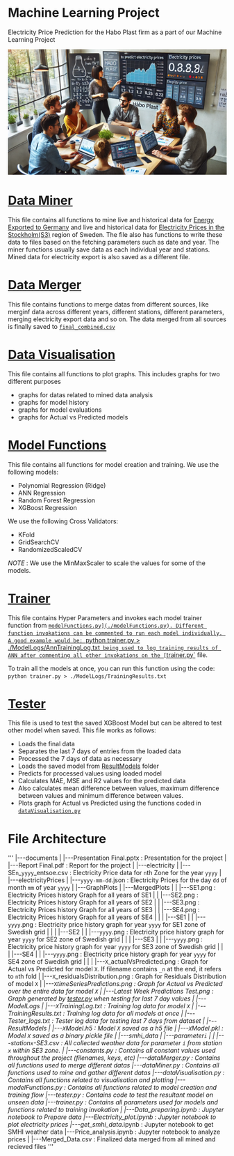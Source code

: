 # Machine Learning Project
Electricity Price Prediction for the Habo Plast firm as a part of our Machine Learning Project

![Generated Image](./display-image.webp)

# [Data Miner](./dataMiner.py)
This file contains all functions to mine live and historical data for [Energy Exported to Germany](https://www.energy-charts.info/charts/power/data/de/year_tcs_saldo_2025.json) and live and historical data for [Electricity Prices in the Stockholm(S3)](https://thingler.io/day-ahead?date=2025-02-12&bz=BZN|SE1,BZN|SE2,BZN|SE3,BZN|SE4) region of Sweden. 
The file also has functions to write these data to files based on the fetching parameters such as date and year.
The miner functions usually save data as each individual year and stations. Mined data for electricity export is also saved as a different file.

# [Data Merger](./dataMerger.py)
This file contains functions to merge datas from different sources, like merginf data across different years, different stations, different parameters, merging electricity export data and so on.
The data merged from all sources is finally saved to [`final_combined.csv`](./final_combined.csv)

# [Data Visualisation](./dataVisualisation.py)
This file contains all functions to plot graphs. This includes graphs for two different purposes
- graphs for datas related to mined data analysis
- graphs for model history
- graphs for model evaluations
- graphs for Actual vs Predicted models

# [Model Functions](./modelFunctions.py)
This file contains all functions for model creation and training.
We use the following models: 
- Polynomial Regression (Ridge)
- ANN Regression
- Random Forest Regression
- XGBoost Regression

We use the following Cross Validators:
- KFold
- GridSearchCV
- RandomizedScaledCV

*NOTE* : We use the MinMaxScaler to scale the values for some of the models.

# [Trainer](./trainer.py)

This file contains Hyper Parameters and invokes each model trainer function from [`modelFunctions.py](./modelFunctions.py).
Different function invokations can be commented to run each model individually. A good example would be:
`python trainer.py > ./ModelLogs/AnnTrainingLog.txt`
being used to log training results of ANN after commenting all other invokations on the [`trainer.py`](./trainer.py) file.

To train all the models at once, you can run this function using the code:
`python trainer.py > ./ModelLogs/TrainingResults.txt`

# [Tester](./tester.py)
This file is used to test the saved XGBoost Model but can be altered to test other model when saved.
This file works as follows:
- Loads the final data
- Separates the last 7 days of entries from the loaded data
- Processed the 7 days of data as necessary
- Loads the saved model from [ResultModels](./ResultModels/) folder
- Predicts for processed values using loaded model
- Calculates MAE, MSE and R2 values for the predicted data
- Also calculates mean difference between values, maximum difference between values and minimum difference between values.
- Plots graph for Actual vs Predicted using the functions coded in [`dataVisualisation.py`](./dataVisualisation.py)

# File Architecture
'''
|---documents
|       |---Presentation Final.pptx : Presentation for the project
|       |---Report Final.pdf        : Report for the project
|
|---electricity
|       |---SE`n`_`yyyy`_entsoe.csv : Electricity Price data for `n`th Zone for the year `yyyy`
|
|---electricityPrices
|       |---`yyyy-mm-dd`.json       : Electricity Prices for the day `dd` of month `mm` of year `yyyy`
|
|---GraphPlots
|       |---MergedPlots
|       |       |---SE1.png     : Electricity Prices history Graph for all years of SE1
|       |       |---SE2.png     : Electricity Prices history Graph for all years of SE2
|       |       |---SE3.png     : Electricity Prices history Graph for all years of SE3
|       |       |---SE4.png     : Electricity Prices history Graph for all years of SE4
|       |
|       |---SE1
|       |       |---`yyyy`.png  : Electricity price history graph for year `yyyy` for SE1 zone of Swedish grid
|       |
|       |---SE2
|       |       |---`yyyy`.png  : Electricity price history graph for year `yyyy` for SE2 zone of Swedish grid
|       |
|       |---SE3
|       |       |---`yyyy`.png  : Electricity price history graph for year `yyyy` for SE3 zone of Swedish grid
|       |
|       |---SE4
|       |       |---`yyyy`.png  : Electricity price history graph for year `yyyy` for SE4 zone of Swedish grid
|       |
|       |---`X`_actualVsPredicted.png        : Graph for Actual vs Predicted for model `X`. If filename contains `_n` at the end, it refers to `n`th fold
|       |---`X`_residualsDistribution.png    : Graph for Residuals Distribution of model `X`
|       |---`X`_timeSeriesPredictions.png    : Graph for Actual vs Predicted over the entire data for model `X`
|       |---Latest Week Predictions Test.png : Graph generated by [tester.py](./tester.py) when testing for last 7 day values
|
|---ModelLogs
|       |---`X`TrainingLog.txt      : Training log data for model `X`
|       |---TrainingResults.txt     : Training log data for all models at once
|       |---Tester_logs.txt         : Tester log data for testing last 7 days from dataset
|
|---ResultModels
|       |---`X`_Model.h5    : Model `X` saved as a h5 file
|       |---`X`_Model.pkl    : Model `X` saved as a binary pickle file
|
|---smhi_data
|       |---parameter_`i`
|       |       |---station_`x`-SE3.csv     : All collected weather data for parameter `i` from station `x` within SE3 zone.
|
|---constants.py                : Contains all constant values used throughout the project (filenames, keys, etc)
|---dataMerger.py               : Contains all functions used to merge different datas
|---dataMiner.py                : Contains all functions used to mine and gather different datas
|---dataVisualisation.py        : Contains all functions related to visualisation and plotting
|---modelFunctions.py           : Contains all functions related to model creation and training flow
|---tester.py                   : Contains code to test the resultant model on unseen data
|---trainer.py                  : Contains all parameters used for models and functions related to training invokation
|
|---Data_preparing.ipynb        : Jupyter notebook to Prepare data
|---Electricity_plot.ipynb      : Jupyter notebook to plot electricity prices
|---get_smhi_data_.ipynb        : Jupyter notebook to get SMHI weather data
|---Price_analysis.ipynb        : Jupyter notebook to analyze prices
|
|---Merged_Data.csv             : Finalized data merged from all mined and recieved files
'''
